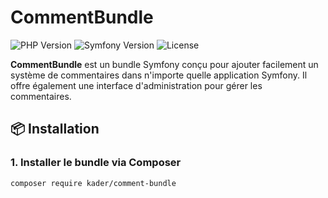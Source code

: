 # CommentBundle

![PHP Version](https://img.shields.io/badge/PHP-%5E8.0-blue)
![Symfony Version](https://img.shields.io/badge/Symfony-%5E5.4%20|%5E6.0-green)
![License](https://img.shields.io/badge/License-MIT-lightgrey)

**CommentBundle** est un bundle Symfony conçu pour ajouter facilement un système de commentaires dans n'importe quelle application Symfony. Il offre également une interface d'administration pour gérer les commentaires.

## 📦 Installation

### 1. Installer le bundle via Composer

```bash
composer require kader/comment-bundle
```
